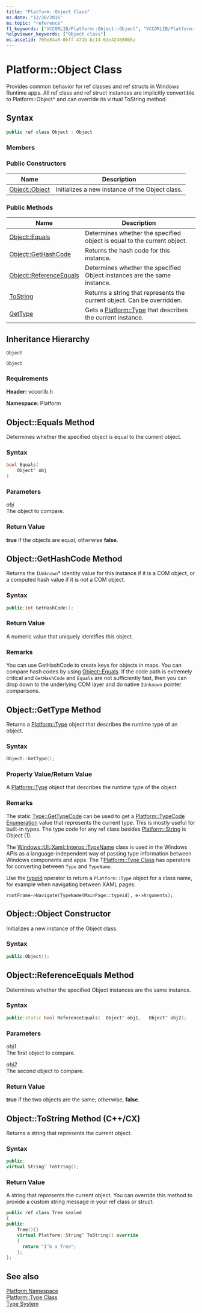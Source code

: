 ```yaml
---
title: "Platform::Object Class"
ms.date: "12/30/2016"
ms.topic: "reference"
f1_keywords: ["VCCORLIB/Platform::Object::Object", "VCCORLIB/Platform::Object::Equals", "VCCORLIB/Platform::Object::GetHashCode", "VCCORLIB/Platform::Object::ReferenceEquals", "VCCORLIB/Platform::ToString", "VCCORLIB/Platform::GetType"]
helpviewer_keywords: ["Object class"]
ms.assetid: 709e84a8-0bff-471b-bc14-63e424080b5a
---
```

# Platform::Object Class

Provides common behavior for ref classes and ref structs in Windows Runtime apps. All ref class and ref struct instances are implicitly convertible to Platform::Object^ and can override its virtual ToString method.

## Syntax

```cpp
public ref class Object : Object
```

### Members

### Public Constructors

|Name|Description|
|----------|-----------------|
|[Object::Object](#ctor)|Initializes a new instance of the Object class.|

### Public Methods

|Name|Description|
|----------|-----------------|
|[Object::Equals](#equals)|Determines whether the specified object is equal to the current object.|
|[Object::GetHashCode](#gethashcode)|Returns the hash code for this instance.|
|[Object::ReferenceEquals](#referenceequals)|Determines whether the specified Object instances are the same instance.|
|[ToString](#tostring)|Returns a string that represents the current object. Can be overridden.|
|[GetType](#gettype)|Gets a [Platform::Type](../cppcx/platform-type-class.md) that describes the current instance.|

## Inheritance Hierarchy

`Object`

`Object`

### Requirements

**Header:** vccorlib.h

**Namespace:** Platform

## <a name="equals"></a> Object::Equals Method

Determines whether the specified object is equal to the current object.

### Syntax

```cpp
bool Equals(
    Object^ obj
)
```

### Parameters

*obj*<br/>
The object to compare.

### Return Value

**true** if the objects are equal, otherwise **false**.

## <a name="gethashcode"></a>  Object::GetHashCode Method

Returns the `IUnknown`* identity value for this instance if it is a COM object, or a computed hash value if it is not a COM object.

### Syntax

```cpp
public:int GetHashCode();
```

### Return Value

A numeric value that uniquely identifies this object.

### Remarks

You can use GetHashCode to create keys for objects in maps. You can compare hash codes by using [Object::Equals](#equals). If the code path is extremely critical and `GetHashCode` and `Equals` are not sufficiently fast, then you can drop down to the underlying COM layer and do native `IUnknown` pointer comparisons.

## <a name="gettype"></a>  Object::GetType Method

Returns a [Platform::Type](../cppcx/platform-type-class.md) object that describes the runtime type of an object.

### Syntax

```cpp
Object::GetType();
```

### Property Value/Return Value

A [Platform::Type](../cppcx/platform-type-class.md) object that describes the runtime type of the object.

### Remarks

The static [Type::GetTypeCode](../cppcx/platform-type-class.md#gettypecode) can be used to get a [Platform::TypeCode Enumeration](../cppcx/platform-typecode-enumeration.md) value that represents the current type. This is mostly useful for built-in types. The type code for any ref class besides [Platform::String](../cppcx/platform-string-class.md) is Object (1).

The [Windows::UI::Xaml::Interop::TypeName](/uwp/api/windows.ui.xaml.interop.typename) class is used in the Windows APIs as a language-independent way of passing type information between Windows components and apps. The T[Platform::Type Class](../cppcx/platform-type-class.md) has operators for converting between `Type` and `TypeName`.

Use the [typeid](../extensions/typeid-cpp-component-extensions.md) operator to return a `Platform::Type` object for a class name, for example when navigating between XAML pages:

```
rootFrame->Navigate(TypeName(MainPage::typeid), e->Arguments);
```

## <a name="ctor"></a>  Object::Object Constructor

Initializes a new instance of the Object class.

### Syntax

```cpp
public:Object();
```

## <a name="referenceequals"></a>  Object::ReferenceEquals Method

Determines whether the specified Object instances are the same instance.

### Syntax

```cpp
public:static bool ReferenceEquals(  Object^ obj1,   Object^ obj2);
```

### Parameters

*obj1*<br/>
The first object to compare.

*obj2*<br/>
The second object to compare.

### Return Value

**true** if the two objects are the same; otherwise, **false**.

## <a name="tostring"></a>  Object::ToString Method (C++/CX)

Returns a string that represents the current object.

### Syntax

```cpp
public:
virtual String^ ToString();
```

### Return Value

A string that represents the current object. You can override this method to provide a custom string message in your ref class or struct:

```cpp
public ref class Tree sealed
{
public:
    Tree(){}
    virtual Platform::String^ ToString() override
    {
      return "I’m a Tree";
    };
};
```

## See also

[Platform Namespace](platform-namespace-c-cx.md)<br/>
[Platform::Type Class](platform-type-class.md)<br/>
[Type System](type-system-c-cx.md)
